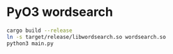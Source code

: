 # PyO3 wordsearch

```bash
cargo build --release
ln -s target/release/libwordsearch.so wordsearch.so
python3 main.py
```
